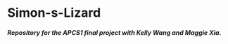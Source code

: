 # Simon-s-Lizard

###### _**Repository for the APCS1 final project with Kelly Wang and Maggie Xia.**_
 